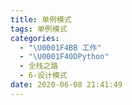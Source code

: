 ```yaml
---
title: 单例模式
tags: 单例模式
categories:
  - "\U0001F4BB 工作"
  - "\U0001F40DPython"
  - 全栈之路
  - 6-设计模式
date: 2020-06-08 21:41:49
---
```

